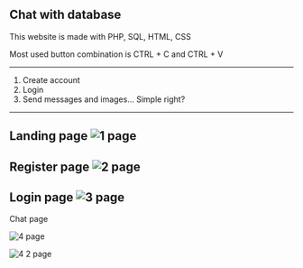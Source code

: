 Chat with database
---
This website is made with PHP, SQL, HTML, CSS


Most used button combination is CTRL + C and CTRL + V

***

1. Create account
2. Login
3. Send messages and images... Simple right?

***

Landing page
![1 page](https://user-images.githubusercontent.com/88773094/198898258-6c39f000-b248-4a24-8dfc-bdad86a4b04d.png)
---
Register page
![2 page](https://user-images.githubusercontent.com/88773094/198898287-57a85ada-0562-4c20-b275-e9a50faf295f.png)
---
Login page
![3 page](https://user-images.githubusercontent.com/88773094/198898276-7b4b334f-34e8-4592-9fd8-6011026474fb.png)
---
Chat page


![4 page](https://user-images.githubusercontent.com/88773094/198898281-bf572cbf-239b-4207-8f76-86fbcdeab8b6.png)


![4 2 page](https://user-images.githubusercontent.com/88773094/198898283-c38032fe-156e-4d4e-a3a6-c88020e89e54.png)
